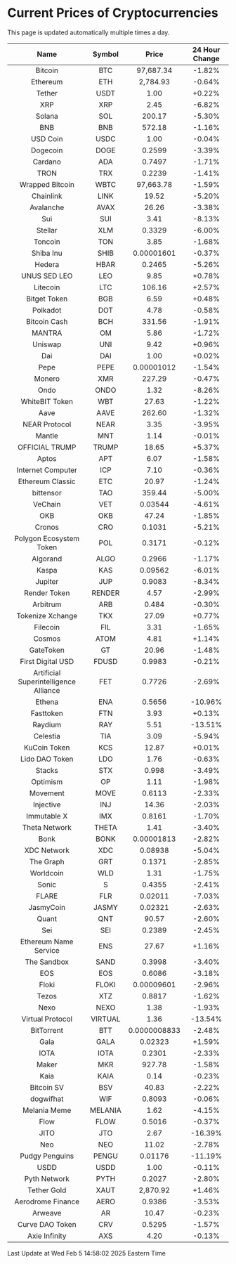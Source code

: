 # Current Prices of Cryptocurrencies
This page is updated automatically multiple times a day.

| Name | Symbol | Price | 24 Hour Change |
| :---: |:---:| :---: | :---: |
| Bitcoin | BTC | 97,687.34 | -1.82% |
| Ethereum | ETH | 2,784.93 | -0.64% |
| Tether | USDT | 1.00 | +0.22% |
| XRP | XRP | 2.45 | -6.82% |
| Solana | SOL | 200.17 | -5.30% |
| BNB | BNB | 572.18 | -1.16% |
| USD Coin | USDC | 1.00 | -0.04% |
| Dogecoin | DOGE | 0.2599 | -3.39% |
| Cardano | ADA | 0.7497 | -1.71% |
| TRON | TRX | 0.2239 | -1.41% |
| Wrapped Bitcoin | WBTC | 97,663.78 | -1.59% |
| Chainlink | LINK | 19.52 | -5.20% |
| Avalanche | AVAX | 26.26 | -3.38% |
| Sui | SUI | 3.41 | -8.13% |
| Stellar | XLM | 0.3329 | -6.00% |
| Toncoin | TON | 3.85 | -1.68% |
| Shiba Inu | SHIB | 0.00001601 | -0.37% |
| Hedera | HBAR | 0.2465 | -5.26% |
| UNUS SED LEO | LEO | 9.85 | +0.78% |
| Litecoin | LTC | 106.16 | +2.57% |
| Bitget Token | BGB | 6.59 | +0.48% |
| Polkadot | DOT | 4.78 | -0.58% |
| Bitcoin Cash | BCH | 331.56 | -1.91% |
| MANTRA | OM | 5.86 | -1.72% |
| Uniswap | UNI | 9.42 | +0.96% |
| Dai | DAI | 1.00 | +0.02% |
| Pepe | PEPE | 0.00001012 | -1.54% |
| Monero | XMR | 227.29 | -0.47% |
| Ondo | ONDO | 1.32 | -8.26% |
| WhiteBIT Token | WBT | 27.63 | -1.22% |
| Aave | AAVE | 262.60 | -1.32% |
| NEAR Protocol | NEAR | 3.35 | -3.95% |
| Mantle | MNT | 1.14 | -0.01% |
| OFFICIAL TRUMP | TRUMP | 18.65 | +5.37% |
| Aptos | APT | 6.07 | -1.58% |
| Internet Computer | ICP | 7.10 | -0.36% |
| Ethereum Classic | ETC | 20.97 | -1.24% |
| bittensor | TAO | 359.44 | -5.00% |
| VeChain | VET | 0.03544 | -4.61% |
| OKB | OKB | 47.24 | -1.85% |
| Cronos | CRO | 0.1031 | -5.21% |
| Polygon Ecosystem Token | POL | 0.3171 | -0.12% |
| Algorand | ALGO | 0.2966 | -1.17% |
| Kaspa | KAS | 0.09562 | -6.01% |
| Jupiter | JUP | 0.9083 | -8.34% |
| Render Token | RENDER | 4.57 | -2.99% |
| Arbitrum | ARB | 0.484 | -0.30% |
| Tokenize Xchange | TKX | 27.09 | +0.77% |
| Filecoin | FIL | 3.31 | -1.65% |
| Cosmos | ATOM | 4.81 | +1.14% |
| GateToken | GT | 20.96 | -1.48% |
| First Digital USD | FDUSD | 0.9983 | -0.21% |
| Artificial Superintelligence Alliance | FET | 0.7726 | -2.69% |
| Ethena | ENA | 0.5656 | -10.96% |
| Fasttoken | FTN | 3.93 | +0.13% |
| Raydium | RAY | 5.51 | -13.51% |
| Celestia | TIA | 3.09 | -5.94% |
| KuCoin Token | KCS | 12.87 | +0.01% |
| Lido DAO Token | LDO | 1.76 | -0.63% |
| Stacks | STX | 0.998 | -3.49% |
| Optimism | OP | 1.11 | -1.98% |
| Movement | MOVE | 0.6113 | -2.33% |
| Injective | INJ | 14.36 | -2.03% |
| Immutable X | IMX | 0.8161 | -1.70% |
| Theta Network | THETA | 1.41 | -3.40% |
| Bonk | BONK | 0.00001813 | -2.82% |
| XDC Network | XDC | 0.08938 | -5.04% |
| The Graph | GRT | 0.1371 | -2.85% |
| Worldcoin | WLD | 1.31 | -1.75% |
| Sonic | S | 0.4355 | -2.41% |
| FLARE | FLR | 0.02011 | -7.03% |
| JasmyCoin | JASMY | 0.02321 | -2.63% |
| Quant | QNT | 90.57 | -2.60% |
| Sei | SEI | 0.2389 | -2.45% |
| Ethereum Name Service | ENS | 27.67 | +1.16% |
| The Sandbox | SAND | 0.3998 | -3.40% |
| EOS | EOS | 0.6086 | -3.18% |
| Floki | FLOKI | 0.00009601 | -2.96% |
| Tezos | XTZ | 0.8817 | -1.62% |
| Nexo | NEXO | 1.38 | -1.93% |
| Virtual Protocol | VIRTUAL | 1.36 | -13.54% |
| BitTorrent | BTT | 0.0000008833 | -2.48% |
| Gala | GALA | 0.02323 | +1.59% |
| IOTA | IOTA | 0.2301 | -2.33% |
| Maker | MKR | 927.78 | -1.58% |
| Kaia | KAIA | 0.14 | -0.23% |
| Bitcoin SV | BSV | 40.83 | -2.22% |
| dogwifhat | WIF | 0.8093 | -0.06% |
| Melania Meme | MELANIA | 1.62 | -4.15% |
| Flow | FLOW | 0.5016 | -0.37% |
| JITO | JTO | 2.67 | -16.39% |
| Neo | NEO | 11.02 | -2.78% |
| Pudgy Penguins | PENGU | 0.01176 | -11.19% |
| USDD | USDD | 1.00 | -0.11% |
| Pyth Network | PYTH | 0.2027 | -2.80% |
| Tether Gold | XAUT | 2,870.92 | +1.46% |
| Aerodrome Finance | AERO | 0.9386 | -3.53% |
| Arweave | AR | 10.47 | -0.23% |
| Curve DAO Token | CRV | 0.5295 | -1.57% |
| Axie Infinity | AXS | 4.20 | -0.13% |

Last Update at Wed Feb  5 14:58:02 2025 Eastern Time